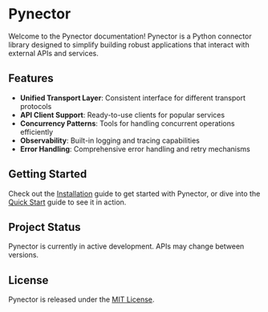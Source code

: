 # Pynector

Welcome to the Pynector documentation! Pynector is a Python connector library
designed to simplify building robust applications that interact with external
APIs and services.

## Features

- **Unified Transport Layer**: Consistent interface for different transport
  protocols
- **API Client Support**: Ready-to-use clients for popular services
- **Concurrency Patterns**: Tools for handling concurrent operations efficiently
- **Observability**: Built-in logging and tracing capabilities
- **Error Handling**: Comprehensive error handling and retry mechanisms

## Getting Started

Check out the [Installation](getting-started/installation.md) guide to get
started with Pynector, or dive into the
[Quick Start](getting-started/quick-start.md) guide to see it in action.

## Project Status

Pynector is currently in active development. APIs may change between versions.

## License

Pynector is released under the
[MIT License](https://github.com/ohdearquant/pynector/blob/main/LICENSE).
